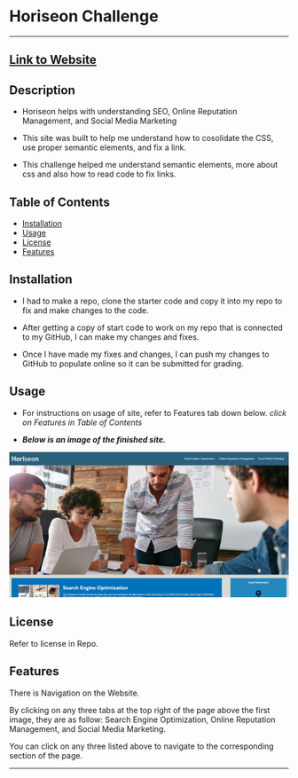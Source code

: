 
# Horiseon Challenge

---

## [Link to Website](https://kev-castro.github.io/horiseon_challenge/#search-engine-optimization)

## Description

- Horiseon helps with understanding SEO, Online Reputation Management, and Social Media Marketing 

- This site was built to help me understand how to cosolidate the CSS, use proper semantic elements, and fix a link.

- This challenge helped me understand semantic elements, more about css and also how to read code to fix links. 

## Table of Contents

- [Installation](#installation)
- [Usage](#usage)
- [License](#license)
- [Features](#features)

## Installation

- I had to make a repo, clone the starter code and copy it into my repo to fix and make changes to the code. 

- After getting a copy of start code to work on my repo that is connected to my GitHub, I can make my changes and fixes.

- Once I have made my fixes and changes, I can push my changes to GitHub to populate online so it can be submitted for grading. 

## Usage

- For instructions on usage of site, refer to Features tab down below. *click on Features in Table of Contents*

- ***Below is an image of the finished site.***

![Alt text](<assets/images/Screenshot 2023-08-31 153129.png>)

## License

Refer to license in Repo.

## Features

There is Navigation on the Website.

By clicking on any three tabs at the top right of the page above the first image, they are as follow: Search Engine Optimization, Online Reputation Management, and Social Media Marketing. 

You can click on any three listed above to navigate to the corresponding section of the page. 

---
